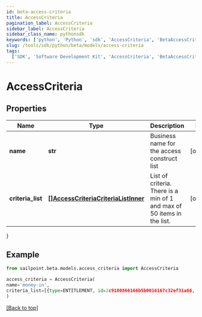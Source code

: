 ```yaml
---
id: beta-access-criteria
title: AccessCriteria
pagination_label: AccessCriteria
sidebar_label: AccessCriteria
sidebar_class_name: pythonsdk
keywords: ['python', 'Python', 'sdk', 'AccessCriteria', 'BetaAccessCriteria']
slug: /tools/sdk/python/beta/models/access-criteria
tags:
  ['SDK', 'Software Development Kit', 'AccessCriteria', 'BetaAccessCriteria']
---
```


# AccessCriteria

## Properties

| Name | Type | Description | Notes |
| --- | --- | --- | --- |
| **name** | **str** | Business name for the access construct list | [optional] |
| **criteria_list** | [**[]AccessCriteriaCriteriaListInner**](access-criteria-criteria-list-inner) | List of criteria. There is a min of 1 and max of 50 items in the list. | [optional] |

}

## Example

```python
from sailpoint.beta.models.access_criteria import AccessCriteria

access_criteria = AccessCriteria(
name='money-in',
criteria_list=[{type=ENTITLEMENT, id=2c9180866166b5b0016167c32ef31a66, name=Administrator}, {type=ENTITLEMENT, id=2c9180866166b5b0016167c32ef31a67, name=Administrator}]
)

```

[[Back to top]](#)
